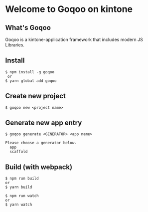 # Welcome to Goqoo on kintone

## What's Goqoo

Goqoo is a kintone-application framework that includes modern JS Libraries.

## Install

```
$ npm install -g goqoo
 or
$ yarn global add goqoo
```

## Create new project

```
$ goqoo new <project name>
```

## Generate new app entry

```
$ goqoo generate <GENERATOR> <app name>

Please choose a generator below.
  app
  scaffold
```

## Build (with webpack)

```
$ npm run build
or
$ yarn build
```

```
$ npm run watch
or
$ yarn watch
```
